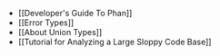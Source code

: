 * [[Developer's Guide To Phan]]
* [[Error Types]]
* [[About Union Types]]
* [[Tutorial for Analyzing a Large Sloppy Code Base]]